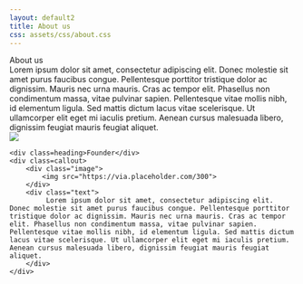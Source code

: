 ```yaml
---
layout: default2
title: About us
css: assets/css/about.css
---
```

<div class=content>
	<div class=heading>About us</div>
	<div class=callout>
		<div class="text">
			 Lorem ipsum dolor sit amet, consectetur adipiscing elit. Donec molestie sit amet purus faucibus congue. Pellentesque porttitor tristique dolor ac dignissim. Mauris nec urna mauris. Cras ac tempor elit. Phasellus non condimentum massa, vitae pulvinar sapien. Pellentesque vitae mollis nibh, id elementum ligula. Sed mattis dictum lacus vitae scelerisque. Ut ullamcorper elit eget mi iaculis pretium. Aenean cursus malesuada libero, dignissim feugiat mauris feugiat aliquet.
		</div>
		<div class="image">
			<img src="https://via.placeholder.com/300">
		</div>
	</div>


	<div class=heading>Founder</div>
	<div class=callout>
		<div class="image">
			<img src="https://via.placeholder.com/300">
		</div>
		<div class="text">
			 Lorem ipsum dolor sit amet, consectetur adipiscing elit. Donec molestie sit amet purus faucibus congue. Pellentesque porttitor tristique dolor ac dignissim. Mauris nec urna mauris. Cras ac tempor elit. Phasellus non condimentum massa, vitae pulvinar sapien. Pellentesque vitae mollis nibh, id elementum ligula. Sed mattis dictum lacus vitae scelerisque. Ut ullamcorper elit eget mi iaculis pretium. Aenean cursus malesuada libero, dignissim feugiat mauris feugiat aliquet.
		</div>
	</div>
</div>

